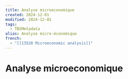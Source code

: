 ```yaml
---
title: Analyse microeconomique
created: 2024-12-01
modified: 2024-12-01
tags:
  - TBSMetadata
alias: Analyse micro-économique
french:
  - "[[13528 Microeconomic analysis]]"
---
```

# Analyse microeconomique
